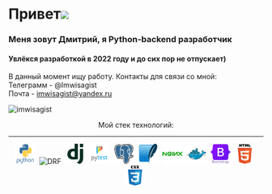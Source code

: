 <h1 align="left">Привет<img src="https://github.com/blackcater/blackcater/raw/main/images/Hi.gif" height="32"/>

### Меня зовут Дмитрий, я Python-backend разработчик
#### Увлёкся разработкой в 2022 году и до сих пор не отпускает)
В данный момент ищу работу. Контакты для связи со мной:<br>
Телеграмм - @Imwisagist<br>
Почта - imwisagist@yandex.ru

<p align="left"> <img src="https://komarev.com/ghpvc/?username=imwisagist&label=Profile%20views&color=0e75b6&style=flat" alt="imwisagist" /> </p>
 
<p align="center">Мой стек технологий:</p>
<hr>
<div align="center">
  <img src="https://github.com/devicons/devicon/blob/master/icons/python/python-original-wordmark.svg" title="Python" alt="Python" width="40" height="40"/>&nbsp;
  <img src="https://www.django-rest-framework.org/img/logo.png" title="DRF" alt="DRF" width="40" height="40"/>&nbsp;
  <img src="https://github.com/devicons/devicon/blob/master/icons/django/django-plain.svg" title="Django" alt="Django" width="40" height="40"/>&nbsp;
  <img src="https://github.com/devicons/devicon/blob/master/icons/pytest/pytest-original-wordmark.svg" title="Pytest" alt="Pytest" width="40" height="40"/>&nbsp;
  <img src="https://github.com/devicons/devicon/blob/master/icons/postgresql/postgresql-original.svg" title="PostgreSQL" alt="PostgreSQL" width="40" height="40"/>&nbsp;
  <img src="https://github.com/devicons/devicon/blob/master/icons/sqlite/sqlite-original.svg" title="SQLite" alt="SQLite" width="40" height="40"/>&nbsp;
  <img src="https://github.com/devicons/devicon/blob/master/icons/nginx/nginx-original.svg" title="Nginx" alt="Nginx" width="40" height="40"/>&nbsp;
  <img src="https://github.com/devicons/devicon/blob/master/icons/docker/docker-original.svg" title="Docker" alt="Docker" width="40" height="40"/>&nbsp;
  <img src="https://github.com/devicons/devicon/blob/master/icons/bootstrap/bootstrap-original-wordmark.svg" title="Bootstrap" alt="Bootstrap" width="40" height="40"/>&nbsp;
  <img src="https://github.com/devicons/devicon/blob/master/icons/html5/html5-original-wordmark.svg" title="HTML5" alt="HTML5" width="40" height="40"/>&nbsp;
  <img src="https://github.com/devicons/devicon/blob/master/icons/css3/css3-original-wordmark.svg" title="CSS3" alt="CSS3" width="40" height="40"/>&nbsp;
</div>
